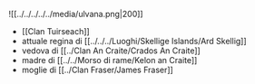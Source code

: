 ![[../../../../../media/ulvana.png|200]]
- [[Clan Tuirseach]] 
- attuale regina di [[../../../Luoghi/Skellige Islands/Ard Skellig]]
- vedova di [[../Clan An Craite/Crados An Craite]] 
- madre di [[../../Morso di rame/Kelon an Craite]] 
- moglie di [[../Clan Fraser/James Fraser]] 